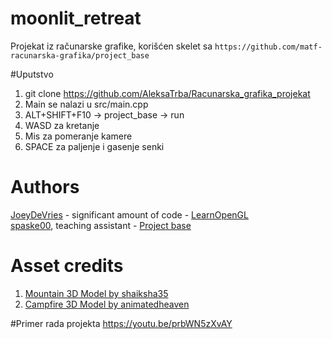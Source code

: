 # moonlit_retreat
Projekat iz računarske grafike, korišćen skelet sa `https://github.com/matf-racunarska-grafika/project_base`

#Uputstvo
1. git clone https://github.com/AleksaTrba/Racunarska_grafika_projekat
2. Main se nalazi u src/main.cpp
3. ALT+SHIFT+F10 -> project_base -> run
4. WASD za kretanje
5. Mis za pomeranje kamere
6. SPACE za paljenje i gasenje senki

# Authors
[JoeyDeVries](https://github.com/JoeyDeVries/) - significant amount of code - [LearnOpenGL](https://github.com/JoeyDeVries/LearnOpenGL)  
[spaske00](https://github.com/spaske00), teaching assistant - [Project base](https://github.com/matf-racunarska-grafika/project_base/)

# Asset credits
1. [Mountain 3D Model by shaiksha35](https://free3d.com/3d-model/mountain-6839.html)
2. [ Campfire 3D Model by animatedheaven](https://free3d.com/3d-model/campfire-94559.html)

#Primer rada projekta
https://youtu.be/prbWN5zXvAY
